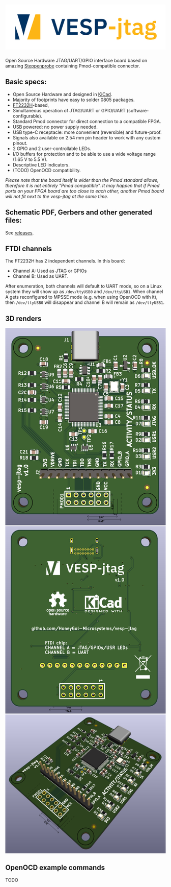 # ![vesp-jtag logo](logos/vesp_logo.png)
Open Source Hardware JTAG/UART/GPIO interface board based on amazing [Steppenprobe](https://github.com/diegoherranz/steppenprobe) containing Pmod-compatible connector.

## Basic specs:

- Open Source Hardware and designed in [KiCad](https://kicad.org).
- Majority of footprints have easy to solder 0805 packages.
- [FT2232H](https://ftdichip.com/products/ft2232hl)-based,
- Simultaneous operation of JTAG/UART or GPIO/UART (software-configurable).
- Standard Pmod connector for direct connection to a compatible FPGA.
- USB powered: no power supply needed.
- USB type-C receptacle: more convenient (reversible) and future-proof.
- Signals also available on 2.54 mm pin header to work with any custom pinout.
- 2 GPIO and 2 user-controllable LEDs.
- I/O buffers for protection and to be able to use a wide voltage range (1.65 V to 5.5 V).
- Descriptive LED indicators.
- (TODO) OpenOCD compatibility.

*Please note that the board itself is wider than the Pmod standard allows, therefore it is not entirely "Pmod compatible". It may happen that if Pmod ports on your FPGA board are too close to each other, another Pmod board will not fit next to the vesp-jtag at the same time.*

## Schematic PDF, Gerbers and other generated files:
See [releases](https://github.com/HoneyGol-Microsystems/vesp-jtag/releases).

## FTDI channels

The FT2232H has 2 independent channels. In this board:

- Channel A: Used as JTAG or GPIOs
- Channel B: Used as UART.

After enumeration, both channels will default to UART mode, so on a Linux system they will show up as `/dev/ttyUSB0` and `/dev/ttyUSB1`. When channel A gets reconfigured to MPSSE mode (e.g. when using OpenOCD with it), then `/dev/ttyUSB0` will disappear and channel B will remain as `/dev/ttyUSB1`.

## 3D renders

![PCB top view](images/PCB_render_top.png) ![PCB bottom view](images/PCB_render_bottom.png) ![PCB isometric view](images/PCB_render_iso.png)

## OpenOCD example commands
TODO